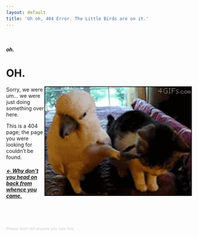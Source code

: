 ```yaml
---
layout: default
title: 'Uh oh, 404 Error. The Little Birds are on it.'
---
```

<p>&nbsp;</p>
<h5>oh.</h5>
<h1>OH.</h1>
<img alt="Hey buddy" src="images/404.gif" style="float:right; width:400px;" />
<p>Sorry, we were um... we were just doing something over here.</p> 

<p>This is a 404 page; the page you were looking for couldn’t be found.</p>

<h5><a href="window.history.back();">&larr; Why don’t you head on back from whence you came.</a></h5>

<p style="font-size:10.5px; color:#ccc; margin-top:75px;">Please don’t tell anyone you saw this.</p>